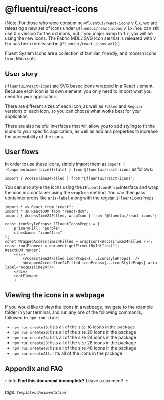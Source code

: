 @fluentui/react-icons
===

(Note: For those who were consuming `@fluentui/react-icons` v 0.x, we are releasing a new set of icons under `@fluentui/react-icons` v 1.x. You can still use 0.x version for the old icons, but if you major bump to 1.x, you will be using the new icons. The Fabric MDL2 SVG Icon set that is released with v 0.x has been rereleased in `@fluentui/react-icons-mdl2`.)

Fluent System Icons are a collection of familiar, friendly, and modern icons from Microsoft.

User story
---

`@fluentui/react-icons` are SVG based icons wrapped in a React element. Because each icon is its own element, you only need to import what you need for your application. 

There are different sizes of each icon, as well as `Filled` and `Regular` versions of each icon, so you can choose what works best for your application.

There are also helpful interfaces that will allow you to add styling to fit the icons to your specific application, as well as add aria properties to increase the accessibility of the icons.

User flows
---
In order to use these icons, simply import them as `import { [Componentname][size][state] } from @fluentui/react-icons` as follows:

```tsx
import { AccessTime24Filled } from "@fluentui/react-icons";
```
You can also style the icons using the `IFluentIconsProps`interface and wrap the icon in a container using the `wrapIcon` method. You can then pass containter props like `aria-label` along with the regular `IFluentIconsProps`

```tsx
import * as React from "react";
import * as ReactDOM from "react-dom";
import { AccessTime24Filled, wrapIcon } from "@fluentui/react-icons";

const iconStyleProps: IFluentIconsProps = {
    primaryFill: "purple",
    className: "iconClass"
};
const WrappedAccessTime24Filled = wrapIcon(<AccessTime24Filled />);
const rootElement = document.getElementById("root");
ReactDOM.render(
    <div>
        <AccessTime24Filled iconProps={...iconStyleProps}  />
        <WrappedAccessTime24Filled iconProps={...iconStyleProps} aria-label="AccessTime24"/>
    </div>, 
    rootElement
    )
```

Viewing the icons in a webpage
---
If you would like to view the icons in a webpage, navigate to the example folder in your terminal, and run any one of the following commands, followed by `npm run start`:

- `npm run create16`: lists all of the size 16 icons in the package
- `npm run create20`: lists all of the size 20 icons in the package
- `npm run create24`: lists all of the size 24 icons in the package
- `npm run create28`: lists all of the size 28 icons in the package
- `npm run create48`: lists all of the size 48 icons in the package
- `npm run createAll`: lists all of the icons in the package

## Appendix and FAQ

:::info
**Find this document incomplete?** Leave a comment!
:::

###### tags: `Templates` `Documentation`